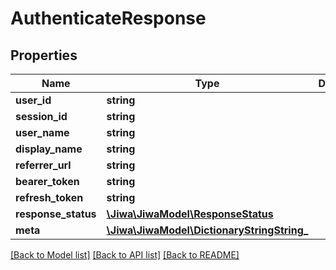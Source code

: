 # AuthenticateResponse

## Properties
Name | Type | Description | Notes
------------ | ------------- | ------------- | -------------
**user_id** | **string** |  | [optional] 
**session_id** | **string** |  | [optional] 
**user_name** | **string** |  | [optional] 
**display_name** | **string** |  | [optional] 
**referrer_url** | **string** |  | [optional] 
**bearer_token** | **string** |  | [optional] 
**refresh_token** | **string** |  | [optional] 
**response_status** | [**\Jiwa\JiwaModel\ResponseStatus**](ResponseStatus.md) |  | [optional] 
**meta** | [**\Jiwa\JiwaModel\DictionaryStringString_**](DictionaryStringString_.md) |  | [optional] 

[[Back to Model list]](../README.md#documentation-for-models) [[Back to API list]](../README.md#documentation-for-api-endpoints) [[Back to README]](../README.md)


